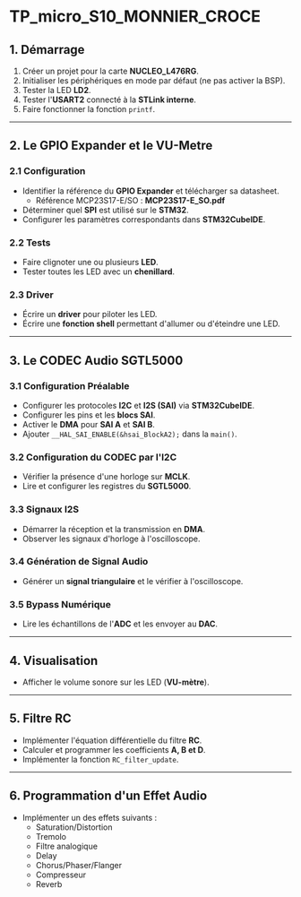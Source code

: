 # TP_micro_S10_MONNIER_CROCE

## 1. Démarrage

1. Créer un projet pour la carte **NUCLEO_L476RG**.
2. Initialiser les périphériques en mode par défaut (ne pas activer la BSP).
3. Tester la LED **LD2**.
4. Tester l'**USART2** connecté à la **STLink interne**.
5. Faire fonctionner la fonction `printf`.

---

## 2. Le GPIO Expander et le VU-Metre

### 2.1 Configuration
- Identifier la référence du **GPIO Expander** et télécharger sa datasheet.
   - Référence MCP23S17-E/SO : **MCP23S17-E_SO.pdf**
- Déterminer quel **SPI** est utilisé sur le **STM32**.
- Configurer les paramètres correspondants dans **STM32CubeIDE**.

### 2.2 Tests
- Faire clignoter une ou plusieurs **LED**.
- Tester toutes les LED avec un **chenillard**.

### 2.3 Driver
- Écrire un **driver** pour piloter les LED.
- Écrire une **fonction shell** permettant d'allumer ou d'éteindre une LED.

---

## 3. Le CODEC Audio SGTL5000

### 3.1 Configuration Préalable
- Configurer les protocoles **I2C** et **I2S (SAI)** via **STM32CubeIDE**.
- Configurer les pins et les **blocs SAI**.
- Activer le **DMA** pour **SAI A** et **SAI B**.
- Ajouter `__HAL_SAI_ENABLE(&hsai_BlockA2);` dans la `main()`.

### 3.2 Configuration du CODEC par l'I2C
- Vérifier la présence d'une horloge sur **MCLK**.
- Lire et configurer les registres du **SGTL5000**.

### 3.3 Signaux I2S
- Démarrer la réception et la transmission en **DMA**.
- Observer les signaux d'horloge à l'oscilloscope.

### 3.4 Génération de Signal Audio
- Générer un **signal triangulaire** et le vérifier à l'oscilloscope.

### 3.5 Bypass Numérique
- Lire les échantillons de l'**ADC** et les envoyer au **DAC**.

---

## 4. Visualisation
- Afficher le volume sonore sur les LED (**VU-mètre**).

---

## 5. Filtre RC
- Implémenter l'équation différentielle du filtre **RC**.
- Calculer et programmer les coefficients **A, B et D**.
- Implémenter la fonction `RC_filter_update`.

---

## 6. Programmation d'un Effet Audio
- Implémenter un des effets suivants :
  - Saturation/Distortion
  - Tremolo
  - Filtre analogique
  - Delay
  - Chorus/Phaser/Flanger
  - Compresseur
  - Reverb

